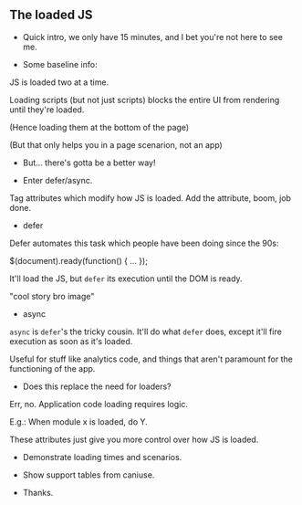## The loaded JS

* Quick intro, we only have 15 minutes, and I bet you're not here to see me.

* Some baseline info:

JS is loaded two at a time.

Loading scripts (but not just scripts) blocks the entire UI from rendering until
they're loaded.

(Hence loading them at the bottom of the page)

(But that only helps you in a page scenarion, not an app)

* But… there's gotta be a better way!

* Enter defer/async.

Tag attributes which modify how JS is loaded. Add the attribute, boom, job done.

* defer

Defer automates this task which people have been doing since the 90s:

$(document).ready(function() { … });

It'll load the JS, but `defer` its execution until the DOM is ready.

"cool story bro image"

* async

`async` is `defer`'s the tricky cousin. It'll do what `defer` does, except it'll fire execution as soon as it's loaded.

Useful for stuff like analytics code, and things that aren't paramount for the
functioning of the app.

* Does this replace the need for loaders?

Err, no. Application code loading requires logic.

E.g.: When module x is loaded, do Y.

These attributes just give you more control over how JS is loaded.

* Demonstrate loading times and scenarios.

* Show support tables from caniuse.

* Thanks.
